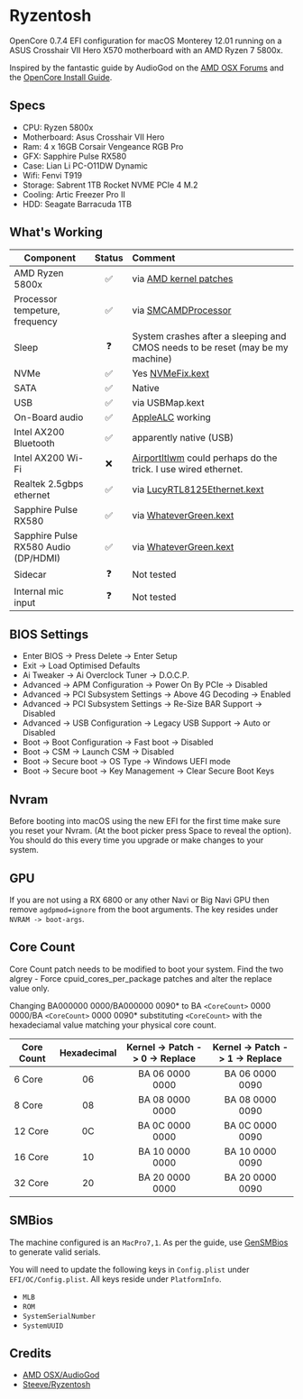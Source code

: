 # Ryzentosh

OpenCore 0.7.4 EFI configuration for macOS Monterey 12.01 running on a ASUS Crosshair VII Hero X570 motherboard with an
AMD Ryzen 7 5800x.

Inspired by the fantastic guide by AudioGod on the [AMD OSX Forums](https://forum.amd-osx.com/index.php?threads/audiogods-asus-rog-strix-x570-e-gaming-big-sur-monterey-beta-opencore-0-7-4-efi.1685/)
and the [OpenCore Install Guide](https://dortania.github.io/OpenCore-Install-Guide/).

## Specs

- CPU: Ryzen 5800x
- Motherboard: Asus Crosshair VII Hero
- Ram: 4 x 16GB Corsair Vengeance RGB Pro
- GFX: Sapphire Pulse RX580
- Case: Lian Li PC-O11DW Dynamic
- Wifi: Fenvi T919
- Storage: Sabrent 1TB Rocket NVME PCIe 4 M.2
- Cooling: Artic Freezer Pro II
- HDD: Seagate Barracuda 1TB

## What's Working

| Component                             | Status | Comment                                                                                                      |
|---------------------------------------|:------:|:-------------------------------------------------------------------------------------------------------------|
| AMD Ryzen 5800x                       |   ✅    | via [AMD kernel patches](https://github.com/AMD-OSX/AMD_Vanilla/tree/opencore)                               |
| Processor tempeture, frequency        |   ✅    | via [SMCAMDProcessor](https://github.com/trulyspinach/SMCAMDProcessor)                                       |
| Sleep                                 |   ❓    | System crashes after a sleeping and CMOS needs to be reset (may be my machine)                               |
| NVMe                                  |   ✅    | Yes [NVMeFix.kext](https://github.com/acidanthera/NVMeFix)                                                   |
| SATA                                  |   ✅    | Native                                                                                                       |
| USB                                   |   ✅    | via USBMap.kext                                                                                              |
| On-Board audio                        |   ✅    | [AppleALC](https://github.com/acidanthera/AppleALC) working                                                  |
| Intel AX200 Bluetooth                 |   ✅    | apparently native (USB)                                                                                      |
| Intel AX200 Wi-Fi                     |   ❌    | [AirportItlwm](https://github.com/OpenIntelWireless/itlwm) could perhaps do the trick. I use wired ethernet. |
| Realtek 2.5gbps ethernet              |   ✅    | via [LucyRTL8125Ethernet.kext](https://github.com/Mieze/LucyRTL8125Ethernet)                                 |
| Sapphire Pulse RX580                  |   ✅    | via [WhateverGreen.kext](https://github.com/acidanthera/WhateverGreen)                                       |
| Sapphire Pulse RX580  Audio (DP/HDMI) |   ✅    | via [WhateverGreen.kext](https://github.com/acidanthera/WhateverGreen)                                       |
| Sidecar                               |   ❓    | Not tested                                                                                                   |
| Internal mic input                    |   ❓    | Not tested                                                                                                   |

## BIOS Settings

- Enter BIOS -> Press Delete -> Enter Setup
- Exit -> Load Optimised Defaults
- Ai Tweaker -> Ai Overclock Tuner -> D.O.C.P.
- Advanced -> APM Configuration -> Power On By PCIe -> Disabled
- Advanced -> PCI Subsystem Settings -> Above 4G Decoding -> Enabled
- Advanced -> PCI Subsystem Settings -> Re-Size BAR Support -> Disabled
- Advanced -> USB Configuration -> Legacy USB Support -> Auto or Disabled
- Boot -> Boot Configuration -> Fast boot -> Disabled
- Boot -> CSM -> Launch CSM -> Disabled
- Boot -> Secure boot -> OS Type -> Windows UEFI mode
- Boot -> Secure boot -> Key Management -> Clear Secure Boot Keys

## Nvram
Before booting into macOS using the new EFI for the first time make sure you reset your Nvram. (At the boot picker press 
Space to reveal the option). You should do this every time you upgrade or make changes to your system.

## GPU
If you are not using a RX 6800 or any other Navi or Big Navi GPU then remove `agdpmod=ignore` from the boot arguments.
The key resides under `NVRAM -> boot-args`.


## Core Count
Core Count patch needs to be modified to boot your system. Find the two algrey - Force cpuid_cores_per_package patches 
and alter the replace value only.

Changing BA000000 0000/BA000000 0090* to BA `<CoreCount>` 0000 0000/BA `<CoreCount>` 0000 0090* substituting 
`<CoreCount>` with the hexadeciamal value matching your physical core count. 

| Core Count | Hexadecimal | Kernel -> Patch -> 0 -> Replace | Kernel -> Patch -> 1 -> Replace |
|------------|:-----------:|:-------------------------------:|:-------------------------------:|
| 6 Core     |     06      |         BA 06 0000 0000         |         BA 06 0000 0090         |
| 8 Core     |     08      |         BA 08 0000 0000         |         BA 08 0000 0090         |
| 12 Core    |     0C      |         BA 0C 0000 0000         |         BA 0C 0000 0090         | 
| 16 Core    |     10      |         BA 10 0000 0000         |         BA 10 0000 0090         |
| 32 Core    |     20      |         BA 20 0000 0000         |         BA 20 0000 0090         |

## SMBios

The machine configured is an `MacPro7,1`. As per the guide, use [GenSMBios](https://github.com/corpnewt/GenSMBIOS) to 
generate valid serials.

You will need to update the following keys in `Config.plist` under `EFI/OC/Config.plist`. All keys reside under 
`PlatformInfo`.

- `MLB`    
- `ROM`
- `SystemSerialNumber`
- `SystemUUID`

## Credits

- [AMD OSX/AudioGod](https://forum.amd-osx.com/index.php?threads/audiogods-asus-rog-strix-x570-e-gaming-big-sur-monterey-beta-opencore-0-7-4-efi.1685/)
- [Steeve/Ryzentosh](https://github.com/steeve/ryzentosh/blob/master/README.md)

